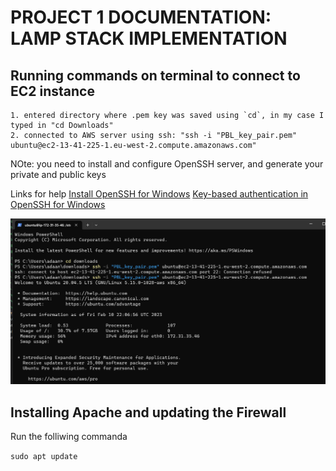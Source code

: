 # **PROJECT 1 DOCUMENTATION: LAMP STACK IMPLEMENTATION**

## **Running commands on terminal to connect to EC2 instance**
    1. entered directory where .pem key was saved using `cd`, in my case I typed in "cd Downloads"
    2. connected to AWS server using ssh: "ssh -i "PBL_key_pair.pem" ubuntu@ec2-13-41-225-1.eu-west-2.compute.amazonaws.com"

NOte: you need to install and configure OpenSSH server, and generate your private and public keys  

Links for help 
 [Install OpenSSH for Windows](https://learn.microsoft.com/en-us/windows-server/administration/openssh/openssh_install_firstuse?tabs=powershell)             [Key-based authentication in OpenSSH for Windows](https://learn.microsoft.com/en-us/windows-server/administration/openssh/openssh_keymanagement)

![connecting to e2c instance](.\images\conncet_ec2_instance1.png)

## **Installing Apache and updating the Firewall**

Run the folliwing commanda

`sudo apt update`
    